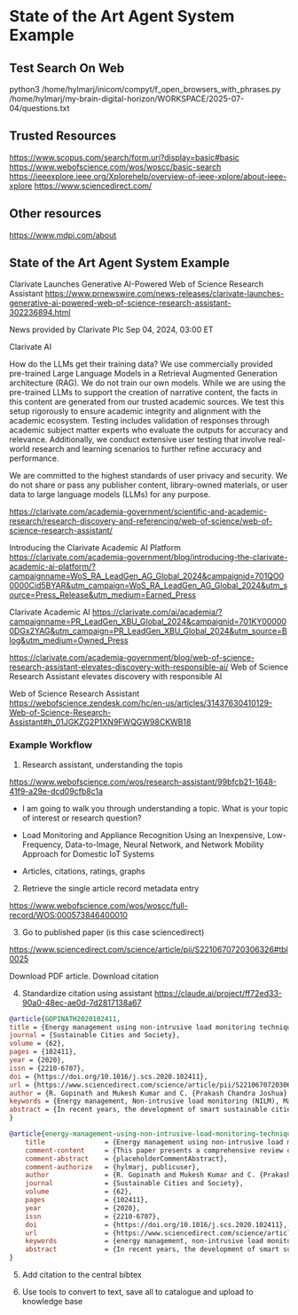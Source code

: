 # State of the Art Agent System Example

## Test Search On Web

python3 /home/hylmarj/inicom/compyt/f_open_browsers_with_phrases.py /home/hylmarj/my-brain-digital-horizon/WORKSPACE/2025-07-04/questions.txt

## Trusted Resources

https://www.scopus.com/search/form.uri?display=basic#basic
https://www.webofscience.com/wos/woscc/basic-search
https://ieeexplore.ieee.org/Xplorehelp/overview-of-ieee-xplore/about-ieee-xplore
https://www.sciencedirect.com/

## Other resources

https://www.mdpi.com/about


## State of the Art Agent System Example

Clarivate Launches Generative AI-Powered Web of Science Research Assistant
https://www.prnewswire.com/news-releases/clarivate-launches-generative-ai-powered-web-of-science-research-assistant-302236894.html

News provided by
Clarivate Plc 
Sep 04, 2024, 03:00 ET

Clarivate AI

How do the LLMs get their training data?
We use commercially provided pre-trained Large Language Models in a Retrieval Augmented Generation architecture (RAG). We do not train our own models. While we are using the pre-trained LLMs to support the creation of narrative content, the facts in this content are generated from our trusted academic sources. We test this setup rigorously to ensure academic integrity and alignment with the academic ecosystem. Testing includes validation of responses through academic subject matter experts who evaluate the outputs for accuracy and relevance. Additionally, we conduct extensive user testing that involve real-world research and learning scenarios to further refine accuracy and performance.

We are committed to the highest standards of user privacy and security. We do not share or pass any publisher content, library-owned materials, or user data to large language models (LLMs) for any purpose.

https://clarivate.com/academia-government/scientific-and-academic-research/research-discovery-and-referencing/web-of-science/web-of-science-research-assistant/


Introducing the Clarivate Academic AI Platform
https://clarivate.com/academia-government/blog/introducing-the-clarivate-academic-ai-platform/?campaignname=WoS_RA_LeadGen_AG_Global_2024&campaignid=701QO00000Cid5BYAR&utm_campaign=WoS_RA_LeadGen_AG_Global_2024&utm_source=Press_Release&utm_medium=Earned_Press

Clarivate Academic AI
https://clarivate.com/ai/academia/?campaignname=PR_LeadGen_XBU_Global_2024&campaignid=701KY000000DGx2YAG&utm_campaign=PR_LeadGen_XBU_Global_2024&utm_source=Blog&utm_medium=Owned_Press


https://clarivate.com/academia-government/blog/web-of-science-research-assistant-elevates-discovery-with-responsible-ai/
Web of Science Research Assistant elevates discovery with responsible AI


Web of Science Research Assistant
https://webofscience.zendesk.com/hc/en-us/articles/31437630410129-Web-of-Science-Research-Assistant#h_01JGKZG2P1XN9FWQGW98CKWB18


### Example Workflow

1. Research assistant, understanding the topis

https://www.webofscience.com/wos/research-assistant/99bfcb21-1648-41f9-a29e-dcd09cfb8c1a

- I am going to walk you through understanding a topic. What is your topic of interest or research question?
- Load Monitoring and Appliance Recognition Using an Inexpensive, Low-Frequency, Data-to-Image, Neural Network, and Network Mobility Approach for Domestic IoT Systems

- Articles, citations, ratings, graphs

2. Retrieve the single article record metadata entry

https://www.webofscience.com/wos/woscc/full-record/WOS:000573846400010

3. Go to published paper (is this case sciencedirect)

https://www.sciencedirect.com/science/article/pii/S2210670720306326#tbl0025

Download PDF article.
Download citation

4. Standardize citation using assistant https://claude.ai/project/ff72ed33-90a0-48ec-ae0d-7d2817138a67

```bibtex
@article{GOPINATH2020102411,
title = {Energy management using non-intrusive load monitoring techniques – State-of-the-art and future research directions},
journal = {Sustainable Cities and Society},
volume = {62},
pages = {102411},
year = {2020},
issn = {2210-6707},
doi = {https://doi.org/10.1016/j.scs.2020.102411},
url = {https://www.sciencedirect.com/science/article/pii/S2210670720306326},
author = {R. Gopinath and Mukesh Kumar and C. {Prakash Chandra Joshua} and Kota Srinivas},
keywords = {Energy management, Non-intrusive load monitoring (NILM), Machine learning and deep learning, Event detection, Load classification, Energy disaggregation},
abstract = {In recent years, the development of smart sustainable cities has become the primary focus among urban planners and policy makers to make responsible use of resources, conserve the environment and improve the well-being of the society. Energy management is an integral part of the smart sustainable cities development programme which involves conscious and efficient use of available energy resources towards attaining sustainability and self-reliance on energy systems. Building sector is one of the key sectors that utilize more energy. Therefore, efforts are being made to monitor and manage energy consumption effectively in residential and commercial buildings. In recent years, non-intrusive load monitoring (NILM) technique has become a popular and emerging approach to monitor events (on/off) and energy consumption of appliances/electrical utilities in buildings using single energy meter. The information about the energy consumption at the appliance level would help consumers to understand their appliance usage behavior and take necessary steps for reducing energy consumption. In this paper, we present the comprehensive review of state-of-the-art algorithms that have been explored by the researchers towards developing an accurate NILM system for effective energy management. Finally, potential applications of NILM in different domains and its future research directions are discussed.}
}
```

```bibtex
@article{energy-management-using-non-intrusive-load-monitoring-techniques-state-of-the-art-and-future-research-directions,
	title               = {Energy management using non-intrusive load monitoring techniques – State-of-the-art and future research directions},
	comment-content     = {This paper presents a comprehensive review of state-of-the-art algorithms for non-intrusive load monitoring (NILM) systems that are used for effective energy management in buildings. NILM is described as a popular emerging approach to monitor events and energy consumption of appliances using a single energy meter. The paper discusses how information about appliance-level energy consumption can help consumers understand their usage behavior and take steps to reduce energy consumption. The authors review various algorithms explored for developing accurate NILM systems and discuss potential applications in different domains along with future research directions. Claude 3.7 Sonnet, AI asistent.},
	comment-abstract    = {placeholderCommentAbstract},
	comment-authorize   = {hylmarj, publicuser},
	author              = {R. Gopinath and Mukesh Kumar and C. {Prakash Chandra Joshua} and Kota Srinivas},
	journal             = {Sustainable Cities and Society},
	volume              = {62},
	pages               = {102411},
	year                = {2020},
	issn                = {2210-6707},
	doi                 = {https://doi.org/10.1016/j.scs.2020.102411},
	url                 = {https://www.sciencedirect.com/science/article/pii/S2210670720306326},
	keywords            = {energy management, non-intrusive load monitoring, NILM, machine learning, deep learning, event detection, load classification, energy disaggregation, smart sustainable cities, building energy},
	abstract            = {In recent years, the development of smart sustainable cities has become the primary focus among urban planners and policy makers to make responsible use of resources, conserve the environment and improve the well-being of the society. Energy management is an integral part of the smart sustainable cities development programme which involves conscious and efficient use of available energy resources towards attaining sustainability and self-reliance on energy systems. Building sector is one of the key sectors that utilize more energy. Therefore, efforts are being made to monitor and manage energy consumption effectively in residential and commercial buildings. In recent years, non-intrusive load monitoring (NILM) technique has become a popular and emerging approach to monitor events (on/off) and energy consumption of appliances/electrical utilities in buildings using single energy meter. The information about the energy consumption at the appliance level would help consumers to understand their appliance usage behavior and take necessary steps for reducing energy consumption. In this paper, we present the comprehensive review of state-of-the-art algorithms that have been explored by the researchers towards developing an accurate NILM system for effective energy management. Finally, potential applications of NILM in different domains and its future research directions are discussed.}
}
```

5. Add citation to the central bibtex

6. Use tools to convert to text, save all to catalogue and upload to knowledge base
